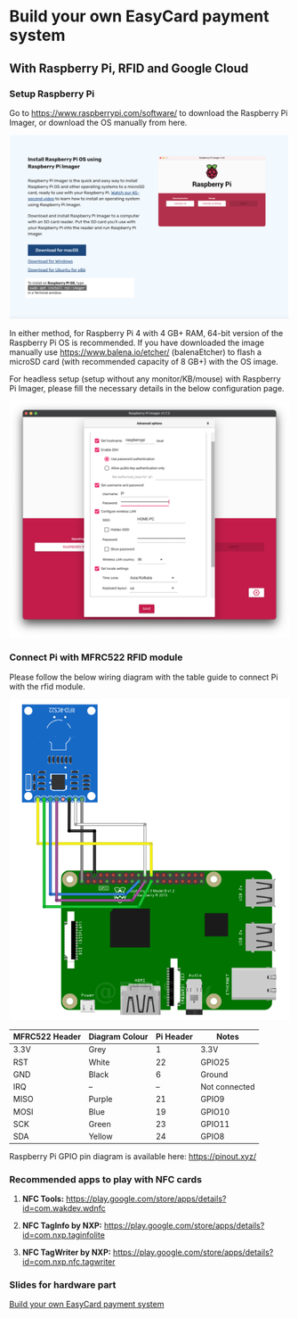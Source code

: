 # Build your own EasyCard payment system

## With Raspberry Pi, RFID and Google Cloud

### Setup Raspberry Pi

Go to https://www.raspberrypi.com/software/ to download the Raspberry Pi Imager, or download the OS manually from here.

![](images/2022-06-18-00-14-55-image.png)

In either method, for Raspberry Pi 4 with 4 GB+ RAM, 64-bit version of the Raspberry Pi OS is recommended. If you have downloaded the image manually use https://www.balena.io/etcher/ (balenaEtcher) to flash a microSD card (with recommended capacity of 8 GB+) with the OS image.

For headless setup (setup without any monitor/KB/mouse) with Raspberry Pi Imager, please fill the necessary details in the below configuration page.

![](images/2022-06-18-00-21-05-image.png)

### Connect Pi with MFRC522 RFID module

Please follow the below wiring diagram with the table guide to connect Pi with the rfid module.

![rc522_rfid_raspberry_pi_wiring.png](images/rc522_rfid_raspberry_pi_wiring.png)

| MFRC522 Header | Diagram Colour | Pi Header | Notes         |
| -------------- | -------------- | --------- | ------------- |
| 3.3V           | Grey           | 1         | 3.3V          |
| RST            | White          | 22        | GPIO25        |
| GND            | Black          | 6         | Ground        |
| IRQ            | –              | –         | Not connected |
| MISO           | Purple         | 21        | GPIO9         |
| MOSI           | Blue           | 19        | GPIO10        |
| SCK            | Green          | 23        | GPIO11        |
| SDA            | Yellow         | 24        | GPIO8         |

Raspberry Pi GPIO pin diagram is available here: https://pinout.xyz/

### Recommended apps to play with NFC cards

1. **NFC Tools:** https://play.google.com/store/apps/details?id=com.wakdev.wdnfc

2. **NFC TagInfo by NXP:** https://play.google.com/store/apps/details?id=com.nxp.taginfolite

3. **NFC TagWriter by NXP:** https://play.google.com/store/apps/details?id=com.nxp.nfc.tagwriter

### Slides for hardware part

[Build your own EasyCard payment system](https://www.canva.com/design/DAFDyahEmrc/w9kpbjLRgV7VQUv4JQQUKA/view?utm_content=DAFDyahEmrc&utm_campaign=designshare&utm_medium=link2&utm_source=sharebutton)




